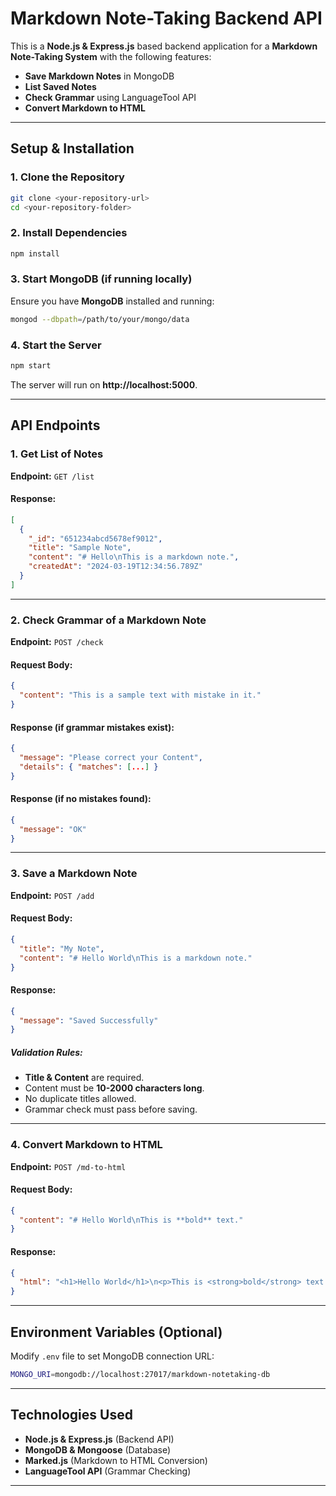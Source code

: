 # Markdown Note-Taking Backend API

This is a **Node.js & Express.js** based backend application for a **Markdown Note-Taking System** with the following features:

- **Save Markdown Notes** in MongoDB
- **List Saved Notes**
- **Check Grammar** using LanguageTool API
- **Convert Markdown to HTML**

---

## **Setup & Installation**

### **1. Clone the Repository**
```sh
git clone <your-repository-url>
cd <your-repository-folder>
```

### **2. Install Dependencies**
```sh
npm install
```

### **3. Start MongoDB** (if running locally)
Ensure you have **MongoDB** installed and running:
```sh
mongod --dbpath=/path/to/your/mongo/data
```

### **4. Start the Server**
```sh
npm start
```
The server will run on **http://localhost:5000**.

---

## **API Endpoints**

### **1. Get List of Notes**
**Endpoint:** `GET /list`

#### **Response:**
```json
[
  {
    "_id": "651234abcd5678ef9012",
    "title": "Sample Note",
    "content": "# Hello\nThis is a markdown note.",
    "createdAt": "2024-03-19T12:34:56.789Z"
  }
]
```

---

### **2. Check Grammar of a Markdown Note**
**Endpoint:** `POST /check`

#### **Request Body:**
```json
{
  "content": "This is a sample text with mistake in it."
}
```

#### **Response (if grammar mistakes exist):**
```json
{
  "message": "Please correct your Content",
  "details": { "matches": [...] }
}
```

#### **Response (if no mistakes found):**
```json
{
  "message": "OK"
}
```

---

### **3. Save a Markdown Note**
**Endpoint:** `POST /add`

#### **Request Body:**
```json
{
  "title": "My Note",
  "content": "# Hello World\nThis is a markdown note."
}
```

#### **Response:**
```json
{
  "message": "Saved Successfully"
}
```

##### **Validation Rules:**
- **Title & Content** are required.
- Content must be **10-2000 characters long**.
- No duplicate titles allowed.
- Grammar check must pass before saving.

---

### **4. Convert Markdown to HTML**
**Endpoint:** `POST /md-to-html`

#### **Request Body:**
```json
{
  "content": "# Hello World\nThis is **bold** text."
}
```

#### **Response:**
```json
{
  "html": "<h1>Hello World</h1>\n<p>This is <strong>bold</strong> text.</p>"
}
```

---

## **Environment Variables (Optional)**
Modify `.env` file to set MongoDB connection URL:
```sh
MONGO_URI=mongodb://localhost:27017/markdown-notetaking-db
```

---

## **Technologies Used**
- **Node.js & Express.js** (Backend API)
- **MongoDB & Mongoose** (Database)
- **Marked.js** (Markdown to HTML Conversion)
- **LanguageTool API** (Grammar Checking)

---
 